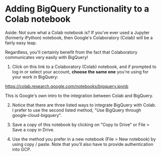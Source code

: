 # Adding BigQuery Functionality to a Colab notebook

Aside: Not sure what a Colab notebook is?  If you've ever used a Jupyter (formerly iPython) notebook, then Google's Colaboratory (Colab) will be a fairly easy leap.

Regardless, you'll certainly benefit from the fact that Colaboratory communicates very easily with BigQuery!

1. Click on this link to a Colaboratory (Colab) notebook, and if prompted to log in or select your account, **choose the same one** you're using for your work in BigQuery:

https://colab.research.google.com/notebooks/bigquery.ipynb

This is Google's own intro to the integration between Colab and BigQuery.  

2.  Notice that there are three listed ways to integrate BigQuery with Colab.  I prefer to use the second listed method, "Use BigQuery through google-cloud-bigquery".

3.  Save a copy of this notebook by clicking on "Copy to Drive" or File > Save a copy in Drive.

4.  Use the method you prefer in a new notebook (File > New notebook) by using copy / paste.  Note that you'll also have to provide authentication into GCP.
